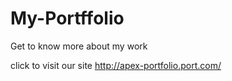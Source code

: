 # My-Portffolio
Get to know more about my work




click to visit our site
http://apex-portfolio.port.com/
